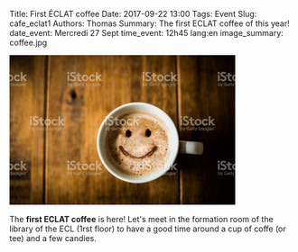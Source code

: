 Title: First ÉCLAT coffee 
Date: 2017-09-22 13:00
Tags: Event
Slug: cafe_eclat1
Authors: Thomas
Summary: The first ECLAT coffee of this year!
date_event: Mercredi 27 Sept
time_event: 12h45
lang:en
image_summary: coffee.jpg 


<img src="images/coffee.jpg" style="width:400px;" alt="ERROR IMAGE">

The __first ECLAT coffee__ is here! Let's meet in the formation room of the library of the ECL (1rst floor) to have a good time around a cup of coffe (or tee) and a few candies.


